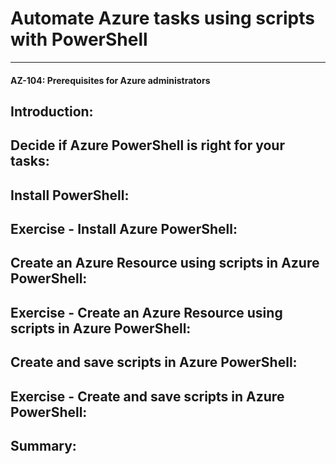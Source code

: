# Automate Azure tasks using scripts with PowerShell
___
#### AZ-104: Prerequisites for Azure administrators

## Introduction: 

## Decide if Azure PowerShell is right for your tasks: 

## Install PowerShell: 

## Exercise - Install Azure PowerShell: 

## Create an Azure Resource using scripts in Azure PowerShell: 

## Exercise - Create an Azure Resource using scripts in Azure PowerShell: 

## Create and save scripts in Azure PowerShell: 

## Exercise - Create and save scripts in Azure PowerShell: 

## Summary: 